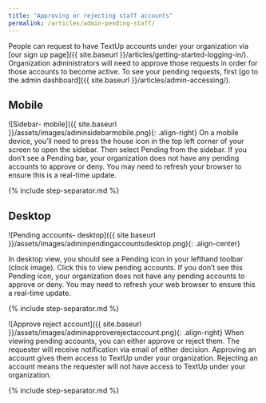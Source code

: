 ```yaml
---
title: "Approving or rejecting staff accounts"
permalink: /articles/admin-pending-staff/
---
```


People can request to have TextUp accounts under your organization via [our sign up page]({{ site.baseurl }}/articles/getting-started-logging-in/). Organization administrators will need to approve those requests in order for those accounts to become active. To see your pending requests, first [go to the admin dashboard]({{ site.baseurl }}/articles/admin-accessing/).

## Mobile

![Sidebar- mobile]({{ site.baseurl }}/assets/images/adminsidebarmobile.png){: .align-right} On a mobile device, you’ll need to press the house icon in the top left corner of your screen to open the sidebar. Then select Pending from the sidebar. If you don’t see a Pending bar, your organization does not have any pending accounts to approve or deny. You may need to refresh your browser to ensure this is a real-time update.

{% include step-separator.md %}

## Desktop

![Pending accounts- desktop]({{ site.baseurl }}/assets/images/adminpendingaccountsdesktop.png){: .align-center}

In desktop view, you should see a Pending icon in your lefthand toolbar (clock image). Click this to view pending accounts. If you don’t see this Pending icon, your organization does not have any pending accounts to approve or deny. You may need to refresh your web browser to ensure this a real-time update.

{% include step-separator.md %}

![Approve reject account]({{ site.baseurl }}/assets/images/adminapproverejectaccount.png){: .align-right} When viewing pending accounts, you can either approve or reject them. The  requester will receive notification via email of either decision. Approving an account gives them access to TextUp under your organization. Rejecting an account means the requester will not have access to TextUp under your organization.

{% include step-separator.md %}
